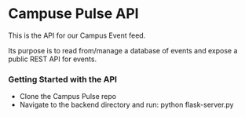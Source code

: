 # Campuse Pulse API

This is the API for our Campus Event feed.

Its purpose is to read from/manage a database of events and expose a public REST API for events.

### Getting Started with the API
* Clone the Campus Pulse repo
* Navigate to the backend directory and run: python flask-server.py 



